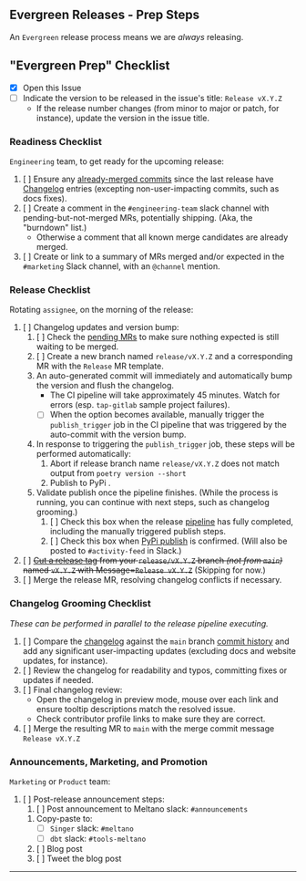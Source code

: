 [//]: # (NOTE: This Release template is for Admin-Use only. If you've reached this template in error, please select another template from the list.)

## Evergreen Releases - Prep Steps

An `Evergreen` release process means we are _always_ releasing.

## "Evergreen Prep" Checklist

- [x] Open this Issue
- [ ] Indicate the version to be released in the issue's title: `Release vX.Y.Z`
  - If the release number changes (from minor to major or patch, for instance), update the version in the issue title.

### Readiness Checklist

`Engineering` team, to get ready for the upcoming release:

1. [ ] Ensure any [already-merged commits](https://gitlab.com/meltano/meltano/-/commits/master) since the last release have [Changelog](https://gitlab.com/meltano/meltano/-/blob/master/CHANGELOG.md) entries (excepting non-user-impacting commits, such as docs fixes).
2. [ ] Create a comment in the `#engineering-team` slack channel with pending-but-not-merged MRs, potentially shipping. (Aka, the "burndown" list.)
    - Otherwise a comment that all known merge candidates are already merged.
3. [ ] Create or link to a summary of MRs merged and/or expected in the `#marketing` Slack channel, with an `@channel` mention.

### Release Checklist

Rotating `assignee`, on the morning of the release:

1. [ ] Changelog updates and version bump:
    1. [ ] Check the [pending MRs](https://gitlab.com/meltano/meltano/-/merge_requests?sort=updated_desc) to make sure nothing expected is still waiting to be merged.
    2. [ ] Create a new branch named `release/vX.Y.Z` and a corresponding MR with the `Release` MR template.
    3. An auto-generated commit will immediately and automatically bump the version and flush the changelog.
        - The CI pipeline will take approximately 45 minutes. Watch for errors (esp. `tap-gitlab` sample project failures).
        - [ ] When the option becomes available, manually trigger the `publish_trigger` job in the CI pipeline that was triggered by the auto-commit with the version bump.
    4. In response to triggering the `publish_trigger` job, these steps will be performed automatically:
        1. Abort if release branch name `release/vX.Y.Z` does not match output from `poetry version --short`
        2. Publish to PyPi <!-- Meltano-only: and Docker -->.
    5. Validate publish once the pipeline finishes. (While the process is running, you can continue with next steps, such as changelog grooming.)
        1. [ ] Check this box when the release [pipeline](https://gitlab.com/meltano/meltano/-/pipelines) has fully completed, including the manually triggered publish steps.
        2. [ ] Check this box when [PyPi publish](https://pypi.org/project/meltano/#history) is confirmed. (Will also be posted to `#activity-feed` in Slack.)
        <!-- Meltano-only: 5. [ ] Check this box when [Docker publish]() is confirmed. -->
2. [ ] ~~[Cut a release tag](https://gitlab.com/meltano/meltano/-/tags/new) from your `release/vX.Y.Z` branch _(not from `main`)_ named `vX.Y.Z` with Message=`Release vX.Y.Z`~~ (Skipping for now.)
3. [ ] Merge the release MR, resolving changelog conflicts if necessary.

### Changelog Grooming Checklist

_These can be performed in parallel to the release pipeline executing._

1. [ ] Compare the [changelog](https://gitlab.com/meltano/meltano/-/blob/master/CHANGELOG.md) against the `main` branch [commit history](https://gitlab.com/meltano/meltano/-/commits/master) and add any significant user-impacting updates (excluding docs and website updates, for instance).
2. [ ] Review the changelog for readability and typos, committing fixes or updates if needed.
3. [ ] Final changelog review:
   - Open the changelog in preview mode, mouse over each link and ensure tooltip descriptions match the resolved issue.
   - Check contributor profile links to make sure they are correct.
4. [ ] Merge the resulting MR to `main` with the merge commit message `Release vX.Y.Z`

### Announcements, Marketing, and Promotion

`Marketing` or `Product` team:

1. [ ] Post-release announcement steps:
   1. [ ] Post announcement to Meltano slack: `#announcements`
   <!-- SDK only: 2. [ ] Cross-post (share) to `#sdk` -->
   1. Copy-paste to:
      - [ ] `Singer` slack: `#meltano` <!-- SDK only: `#singer-sdk` -->
      - [ ] `dbt` slack: `#tools-meltano`
   2. [ ] Blog post
   3. [ ] Tweet the blog post

----------------
